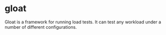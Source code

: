 gloat
=====

Gloat is a framework for running load tests. It can test any workload under a number of different configurations.
